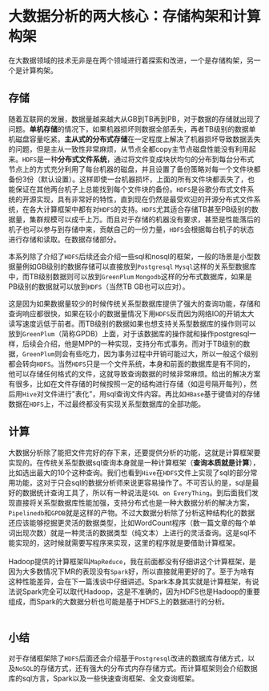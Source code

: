 # 大数据分析的两大核心：存储构架和计算构架
在大数据领域的技术无非是在两个领域进行着探索和改进，一个是存储构架，另一个是计算构架。  
## 存储
随着互联网的发展，数据量越来越大从GB到TB再到PB，对于数据的存储就出现了问题。**单机存储**的情况下，如果机器损坏则数据全部丢失，再者TB级别的数据单机磁盘容量吃紧。**主从式的分布式存储**在一定程度上解决了机器损坏导致数据丢失的问题，但是主从一致性非常麻烦，从节点全都copy主节点磁盘性能没有利用起来。`HDFS`是一种**分布式文件系统**，通过将文件变成块状均匀的分布到每台分布式节点上的方式充分利用了每台机器的磁盘，并且设置了备份策略对每一个文件块都备份3份（默认设置）。这样即使一台机器损坏，上面的所有文件块都丢失了，也能保证在其他两台机子上总能找到每个文件块的备份。`HDFS`是谷歌分布式文件系统的开源实现，具有非常好的特性，直到现在仍然是最受欢迎的开源分布式文件系统，在各大计算框架中都有对`HDFS`的支持。`HDFS`尤其适合存储TB甚至PB级别的数据量，集群规模可以成千上万。而且对于存储的机器没有要求，甚至是性能落后的机子也可以参与到存储中来，贡献自己的一份力量，`HDFS`会根据每台机子的状态进行存储和读取。在数据存储部分。<br>

本系列除了介绍了`HDFS`后续还会介绍一些sql和nosql的框架，一般的场景是小型数据量例如GB级别的数据存储可以直接放到`Postgresql` `Mysql`这样的关系型数据库中，而TB级别数据则可以放到`GreenPlum` `Mongodb`这样的分布式数据库，如果是PB级别的数据就可以放到`HDFS`（当然TB GB也可以应对）。<br>

这是因为如果数据量较少的时候传统关系型数据库提供了强大的查询功能，存储和查询响应都很快，如果在较小的数据量情况下用`HDFS`反而因为网络IO的开销太大读写速度远低于前者。而TB级别的数据如果也想支持关系型数据库的操作则可以放到`GreenPlum`（简称GPDB）上面，对于该数据库的操作就和操作postgresql一样，后续会介绍，他是MPP的一种实现，支持分布式事务。而对于TB级别的数据，`GreenPlum`则会有些吃力，因为事务过程中开销可能过大，所以一般这个级别都会转向`HDFS`。当然`HDFS`只是一个文件系统，本身和前面的数据库是有不同的，他可以存储任何格式的文件，这就导致查询数据的时候非常麻烦。给出的解决方案有很多，比如在文件存储的时候按照一定的结构进行存储（如逗号隔开每列），然后用`Hive`对文件进行"表化"，用sql查询文件内容。再比如`HBase`基于键值对的存储数据在`HDFS`上，不过最终都没有实现关系型数据库的全部功能。
## 计算
大数据分析除了能把文件完好的存下来，还要提供分析的功能，这就是计算框架要实现的。在传统关系型数据sql查询本身就是一种计算框架（**查询本质就是计算**），比如选出最大的10个这种查询。我们也看到`Hive`在`HDFS`文件上实现了sql的部分常用功能，这对于只会sql的数据分析师来说更容易操作了。不可否认的是，sql是最好的数据统计查询工具了，所以有一种说法是`SQL on EveryThing`。到后面我们发现直接将关系型数据库性能加强，支持分布式也是一种大数据分析的解决方案，`Pipelinedb`和`GPDB`就是这样的产物。不过大数据分析除了分析这种结构化的数据还应该能够挖掘更灵活的数据类型，比如WordCount程序（数一篇文章的每个单词出现次数）就是一种灵活的数据类型（纯文本）上进行的灵活查询。这是sql不能实现的，这时候就需要写程序来实现，这里的程序就是要借助计算框架。<br><br>
Hadoop提供的计算框架叫`MapReduce`，我在前面都没有仔细讲这个计算框架，是因为大多数情况下MR的表现没有`Spark`好，所以直接就用更好的了。至于为啥有这种性能差异，会在下一篇浅谈中仔细讲述。Spark本身其实就是计算框架，有说法说Spark完全可以取代Hadoop，这是不准确的，因为HDFS也是Hadoop的重要组成，而Spark的大数据分析也可能是基于HDFS上的数据进行的分析。<br><br>
## 小结
对于存储框架除了`HDFS`后面还会介绍基于`Postgresql`改进的数据库存储方式，以及`NoSQL`的存储方式，还有强大的分布式内存存储方式。而计算框架则会介绍数据库的sql方言，Spark以及一些快速查询框架、全文查询框架。



